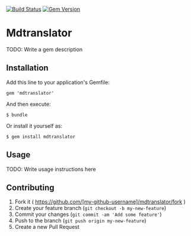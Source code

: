 [![Build Status](https://travis-ci.org/adiwg/mdTranslator.svg?branch=master)](https://travis-ci.org/adiwg/mdTranslator)
[![Gem Version](https://badge.fury.io/rb/adiwg-mdtranslator.svg)](http://badge.fury.io/rb/adiwg-mdtranslator)

# Mdtranslator

TODO: Write a gem description

## Installation

Add this line to your application's Gemfile:

    gem 'mdtranslator'

And then execute:

    $ bundle

Or install it yourself as:

    $ gem install mdtranslator

## Usage

TODO: Write usage instructions here

## Contributing

1. Fork it ( https://github.com/[my-github-username]/mdtranslator/fork )
2. Create your feature branch (`git checkout -b my-new-feature`)
3. Commit your changes (`git commit -am 'Add some feature'`)
4. Push to the branch (`git push origin my-new-feature`)
5. Create a new Pull Request

